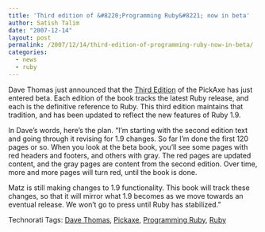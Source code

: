 ```yaml
---
title: 'Third edition of &#8220;Programming Ruby&#8221; now in beta'
author: Satish Talim
date: "2007-12-14"
layout: post
permalink: /2007/12/14/third-edition-of-programming-ruby-now-in-beta/
categories:
  - news
  - ruby
---
```

Dave Thomas just announced that the [Third
Edition](http://pragprog.com/titles/ruby3) of the PickAxe has just
entered beta. Each edition of the book tracks the latest Ruby release,
and each is the definitive reference to Ruby. This third edition
maintains that tradition, and has been updated to reflect the new
features of Ruby 1.9.<!--more-->

In Dave’s words, here’s the plan. “I’m starting with the second edition
text and going through it revising for 1.9 changes. So far I’m done the
first 120 pages or so. When you look at the beta book, you’ll see some
pages with red headers and footers, and others with gray. The red pages
are updated content, and the gray pages are content from the second
edition. Over time, more and more pages will turn red, until the book is
done.

Matz is still making changes to 1.9 functionality. This book will track
these changes, so that it will mirror what 1.9 becomes as we move
towards an eventual release. We won’t go to press until Ruby has
stabilized.”

Technorati Tags: [Dave Thomas](http://technorati.com/tag/Dave+Thomas),
[Pickaxe](http://technorati.com/tag/Pickaxe), [Programming
Ruby](http://technorati.com/tag/Programming+Ruby),
[Ruby](http://technorati.com/tag/Ruby)
